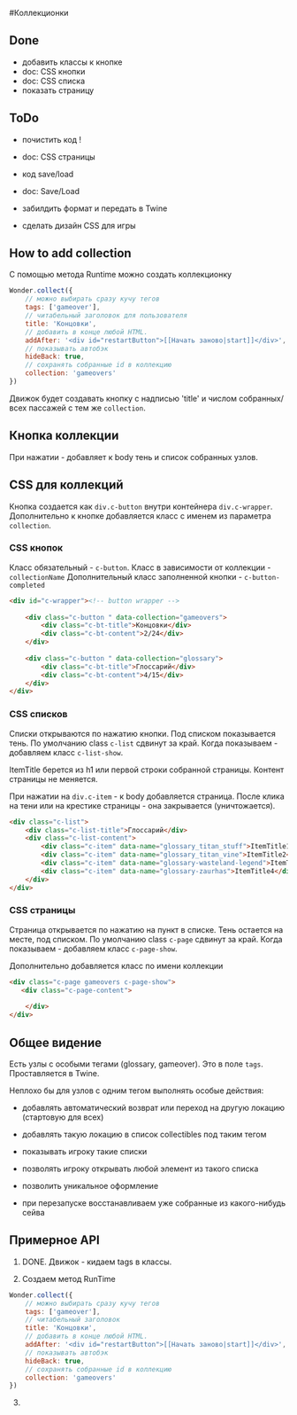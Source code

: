 #Коллекционки

## Done
- добавить классы к кнопке
- doc: CSS кнопки
- doc: CSS списка
- показать страницу


## ToDo
- почистить код !
- doc: CSS страницы

- код save/load
- doc: Save/Load

- забилдить формат и передать в Twine
- сделать дизайн CSS для игры

## How to add collection
С помощью метода Runtime можно создать коллекционку

```javascript
Wonder.collect({
    // можно выбирать сразу кучу тегов
    tags: ['gameover'],
    // читабельный заголовок для пользователя
    title: 'Концовки', 
    // добавить в конце любой HTML.
    addAfter: '<div id="restartButton">[[Начать заново|start]]</div>', 
    // показывать автобэк
    hideBack: true,
    // сохранять собранные id в коллекцию
    collection: 'gameovers'
})
```

Движок будет создавать кнопку с надписью 'title' и числом собранных/всех пассажей с тем же `collection`.

## Кнопка коллекции
При нажатии - добавляет к body тень и список собранных узлов.

## CSS для коллекций

Кнопка создается как `div.c-button` внутри контейнера `div.c-wrapper`.  Дополнительно к кнопке добавляется класс с именем из параметра `collection`.  

### CSS кнопок
Класс обязательный - `c-button`.
Класс в зависимости от коллекции - `collectionName`
Дополнительный класс заполненной кнопки - `c-button-completed`

```html
<div id="c-wrapper"><!-- button wrapper -->
    
    <div class="c-button " data-collection="gameovers">
        <div class="c-bt-title">Концовки</div>
        <div class="c-bt-content">2/24</div>
    </div>
    
    <div class="c-button " data-collection="glossary">
        <div class="c-bt-title">Глоссарий</div>
        <div class="c-bt-content">4/15</div>
    </div>
</div>
```

### CSS списков

Списки открываются по нажатию кнопки. Под списком показывается тень. По умолчанию class `c-list` сдвинут за край. Когда показываем - добавляем класс `c-list-show`. 

ItemTitle берется из h1 или первой строки собранной страницы. Контент страницы не меняется.

При нажатии на `div.c-item` - к body добавляется страница. После клика на тени или на крестике страницы - она закрывается (уничтожается).
 
```html
<div class="c-list">
    <div class="c-list-title">Глоссарий</div>
    <div class="c-list-content">
        <div class="c-item" data-name="glossary_titan_stuff">ItemTitle1</div>
        <div class="c-item" data-name="glossary_titan_vine">ItemTitle2</div>
        <div class="c-item" data-name="glossary-wasteland-legend">ItemTitle3</div>
        <div class="c-item" data-name="glossary-zaurhas">ItemTitle4</div>
    </div>
</div>
```

### CSS страницы

Страница открывается по нажатию на пункт в списке. Тень остается на месте, под списком. По умолчанию class `c-page` сдвинут за край. Когда показываем - добавляем класс `c-page-show`. 

Дополнительно добавляется класс по имени коллекции

```html
<div class="c-page gameovers c-page-show">
   <div class="c-page-content">
   
    </div>
</div>
```

## Общее видение

Есть узлы с особыми тегами (glossary, gameover). Это в поле `tags`. Проставляется в Twine.

Неплохо бы для узлов с одним тегом выполнять особые действия:
- добавлять автоматический возврат или переход на другую локацию (стартовую для всех)
- добавлять такую локацию в список collectibles под таким тегом
- показывать игроку такие списки
- позволять игроку открывать любой элемент из такого списка
- позволить уникальное оформление
 
- при перезапуске восстанавливаем уже собранные из какого-нибудь сейва

## Примерное API

1. DONE. Движок - кидаем tags в классы. 

2. Создаем метод RunTime
```javascript
Wonder.collect({
    // можно выбирать сразу кучу тегов
    tags: ['gameover'],
    // читабельный заголовок
    title: 'Концовки', 
    // добавить в конце любой HTML.
    addAfter: '<div id="restartButton">[[Начать заново|start]]</div>', 
    // показывать автобэк
    hideBack: true,
    // сохранять собранные id в коллекцию
    collection: 'gameovers'
})
```

3.
